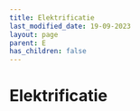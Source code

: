```yaml
---
title: Elektrificatie
last_modified_date: 19-09-2023
layout: page
parent: E
has_children: false
---
```


Elektrificatie
==============

